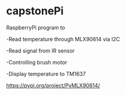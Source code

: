 # capstonePi

RaspberryPi program to

-Read temperature through MLX90614 via I2C

-Read signal from IR sensor

-Controlling brush motor 

-Display temperature to TM1637


https://pypi.org/project/PyMLX90614/
